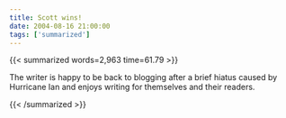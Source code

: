 ```yaml
---
title: Scott wins!
date: 2004-08-16 21:00:00
tags: ['summarized']
---
```


{{< summarized words=2,963 time=61.79 >}}

The writer is happy to be back to blogging after a brief hiatus caused by Hurricane Ian and enjoys writing for themselves and their readers.

{{< /summarized >}}